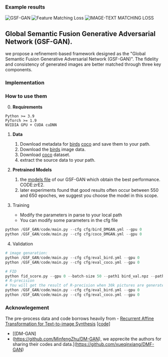 ### Example results

![GSF-GAN](https://github.com/user-attachments/assets/fdc71040-8585-4bdb-b240-4f64d984ab97)
![Feature Matching Loss](https://github.com/user-attachments/assets/1a709da4-ea71-49a1-b5f1-48b52a41bb90)
![IMAGE-TEXT  MATCHING LOSS](https://github.com/user-attachments/assets/ce8aec5f-90f6-4bcc-a1c5-55abfcf57d4e)


##  Global Semantic Fusion Generative Adversarial Network (GSF-GAN). 

we propose a refinement-based framework designed as the "Global Semantic Fusion Generative Adversarial Network (GSF-GAN)". The fidelity and consistency of generated images are better matched through three key components.  

### Implementation 

### How to use them

0. **Requirements** 

```
Python >= 3.9
PyTorch >= 1.9
NVIDIA GPU + CUDA cuDNN
```

1. **Data** 
   1. Download metadata for [birds](https://drive.google.com/open?id=1O_LtUP9sch09QH3s_EBAgLEctBQ5JBSJ) [coco](https://drive.google.com/open?id=1rSnbIGNDGZeHlsUlLdahj0RJ9oo6lgH9) and save them to your path.
   2. Download the [birds](http://www.vision.caltech.edu/visipedia/CUB-200-2011.html) image data.
   3. Download [coco](http://cocodataset.org/#download) dataset.
   4. extract the source data to your path.

2. **Pretrained Models**
   1. the [models file](https://pan.baidu.com/s/1-V2Mp0wmX_tQxl6mOtnKpw) of our GSF-GAN which obtain the best performance. CODE:zrE2.
   2. later experiments found that good results often occur between 550 and 650 epoches, we suggest you choose the model in this scope.
3. Training 
   * Modify the parameters in parse to your local path
   * You can modify some parameters in the cfg file

```python
python /GSF_GAN/code/main.py --cfg cfg/bird_DMGAN.yml --gpu 0
python /GSF_GAN/code/main.py --cfg cfg/coco_DMGAN.yml --gpu 0
```


4. Validation

```python
# image genaration:
python /GSF_GAN/code/main.py --cfg cfg/eval_bird.yml --gpu 0
python /GSF_GAN/code/main.py --cfg cfg/eval_coco.yml --gpu 0

# FID
python fid_score.py --gpu 0 --batch-size 50 --path1 bird_val.npz --path2 your generated picture path
# R-precision
# You will get the result of R-precision when 30k pictures are generated
python /GSF_GAN/code/main.py --cfg cfg/eval_bird.yml --gpu 0
python /GSF_GAN/code/main.py --cfg cfg/eval_coco.yml --gpu 0

```



### Acknowlegement
The pre-process data and code borrows heavily from - [Recurrent Affine Transformation for Text-to-image Synthesis](https://arxiv.org/abs/2204.10482) [[code]](https://github.com/senmaoy/RAT-GAN) 
- [[DM-GAN]
- (https://github.com/MinfengZhu/DM-GAN),
  we apprecite the authors for sharing their codes and data.](https://github.com/xueqinxiang/DMF-GAN)
